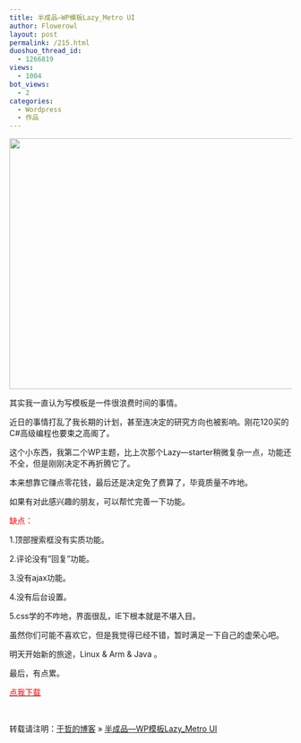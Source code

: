 ```yaml
---
title: 半成品—WP模板Lazy_Metro UI
author: Flowerowl
layout: post
permalink: /215.html
duoshuo_thread_id:
  - 1266819
views:
  - 1004
bot_views:
  - 2
categories:
  - Wordpress
  - 作品
---
```

<img class="size-full wp-image-216 aligncenter" title="夜阑" src="http://lazynight.me/wp-content/uploads/2011/09/lazynight.jpg" alt="" width="525" height="447" />

其实我一直认为写模板是一件很浪费时间的事情。

近日的事情打乱了我长期的计划，甚至连决定的研究方向也被影响。刚花120买的C#高级编程也要束之高阁了。

这个小东西，我第二个WP主题，比上次那个Lazy—starter稍微复杂一点，功能还不全，但是刚刚决定不再折腾它了。

本来想靠它赚点零花钱，最后还是决定免了费算了，毕竟质量不咋地。

如果有对此感兴趣的朋友，可以帮忙完善一下功能。

<span style="color: #ff0000;">缺点：</span>

1.顶部搜索框没有实质功能。

2.评论没有&#8221;回复&#8221;功能。

3.没有ajax功能。

4.没有后台设置。

5.css学的不咋地，界面很乱，IE下根本就是不堪入目。

虽然你们可能不喜欢它，但是我觉得已经不错，暂时满足一下自己的虚荣心吧。

明天开始新的旅途，Linux & Arm & Java 。

最后，有点累。

<span style="color: #ff0000;"><a href="http://down.qiannao.com/space/file/flowerowl/-4e0a-4f20-5206-4eab/Lazy-002dMetro_UI.zip/.page" target="_blank"><span style="color: #ff0000;">点我下载</span></a></span>

&nbsp;

转载请注明：[于哲的博客][1] &raquo; [半成品—WP模板Lazy_Metro UI][2]

 [1]: http://lazynight.me
 [2]: http://lazynight.me/215.html